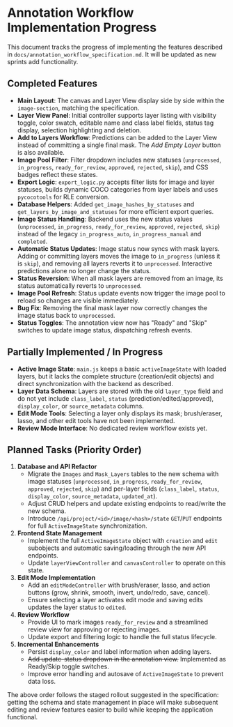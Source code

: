 # Annotation Workflow Implementation Progress

This document tracks the progress of implementing the features described in
`docs/annotation_workflow_specification.md`.
It will be updated as new sprints add functionality.

## Completed Features
- **Main Layout**: The canvas and Layer View display side by side within the
  `image-section`, matching the specification.
- **Layer View Panel**: Initial controller supports layer listing with
  visibility toggle, color swatch, editable name and class label fields, status
  tag display, selection highlighting and deletion.
- **Add to Layers Workflow**: Predictions can be added to the Layer View instead
  of committing a single final mask. The *Add Empty Layer* button is also
  available.
- **Image Pool Filter**: Filter dropdown includes new statuses
  (`unprocessed`, `in_progress`, `ready_for_review`, `approved`, `rejected`,
  `skip`), and CSS badges reflect these states.
- **Export Logic**: `export_logic.py` accepts filter lists for image and layer
  statuses, builds dynamic COCO categories from layer labels and uses
  `pycocotools` for RLE conversion.
- **Database Helpers**: Added `get_image_hashes_by_statuses` and
  `get_layers_by_image_and_statuses` for more efficient export queries.
- **Image Status Handling**: Backend uses the new status values
  (`unprocessed`, `in_progress`, `ready_for_review`, `approved`, `rejected`, `skip`)
  instead of the legacy `in_progress_auto`, `in_progress_manual` and `completed`.
- **Automatic Status Updates**: Image status now syncs with mask layers. Adding or
  committing layers moves the image to `in_progress` (unless it is `skip`),
  and removing all layers reverts it to `unprocessed`. Interactive predictions
  alone no longer change the status.
- **Status Reversion**: When all mask layers are removed from an image, its status automatically
  reverts to `unprocessed`.
- **Image Pool Refresh**: Status update events now trigger the image pool to reload so changes are visible immediately.
- **Bug Fix**: Removing the final mask layer now correctly changes the image status back to `unprocessed`.
- **Status Toggles**: The annotation view now has "Ready" and "Skip" switches to update image status, dispatching refresh events.

## Partially Implemented / In Progress
- **Active Image State**: `main.js` keeps a basic `activeImageState` with loaded
  layers, but it lacks the complete structure (creation/edit objects) and direct
  synchronization with the backend as described.
- **Layer Data Schema**: Layers are stored with the old `layer_type` field and do
  not yet include `class_label`, `status` (prediction/edited/approved),
  `display_color`, or `source_metadata` columns.
- **Edit Mode Tools**: Selecting a layer only displays its mask; brush/eraser,
  lasso, and other edit tools have not been implemented.
- **Review Mode Interface**: No dedicated review workflow exists yet.

## Planned Tasks (Priority Order)
1. **Database and API Refactor**
   - Migrate the `Images` and `Mask_Layers` tables to the new schema with image
     statuses (`unprocessed`, `in_progress`, `ready_for_review`, `approved`,
     `rejected`, `skip`) and per-layer fields (`class_label`, `status`,
     `display_color`, `source_metadata`, `updated_at`).
   - Adjust CRUD helpers and update existing endpoints to read/write the new
     schema.
   - Introduce `/api/project/<id>/image/<hash>/state` `GET`/`PUT` endpoints for
     full `ActiveImageState` synchronization.
2. **Frontend State Management**
   - Implement the full `ActiveImageState` object with `creation` and `edit`
     subobjects and automatic saving/loading through the new API endpoints.
   - Update `layerViewController` and `canvasController` to operate on this state.
3. **Edit Mode Implementation**
   - Add an `editModeController` with brush/eraser, lasso, and action buttons
     (grow, shrink, smooth, invert, undo/redo, save, cancel).
   - Ensure selecting a layer activates edit mode and saving edits updates the
     layer status to `edited`.
4. **Review Workflow**
   - Provide UI to mark images `ready_for_review` and a streamlined review view
     for approving or rejecting images.
   - Update export and filtering logic to handle the full status lifecycle.
5. **Incremental Enhancements**
   - Persist `display_color` and label information when adding layers.
   - ~~Add update-status dropdown in the annotation view.~~ Implemented as Ready/Skip toggle switches.
   - Improve error handling and autosave of `ActiveImageState` to prevent data
     loss.

The above order follows the staged rollout suggested in the specification:
getting the schema and state management in place will make subsequent editing and
review features easier to build while keeping the application functional.

